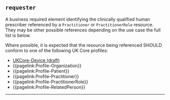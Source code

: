 ## `requester`

A business required element identifying the clinically qualified human prescriber referenced by a `Practitioner` or `PractitionerRole` resource. They may be other possible references depending on the use case the full list is below. 

Where possible, it is expected that the resource being referenced SHOULD conform to one of the following UK Core profiles:
- [UKCore-Device (draft)](https://simplifier.net/guide/UKCoreImplementationGuideAssetsinDevelopment/Home/ProfilesandExtensions/Profile-UKCore-Device)
- {{pagelink:Profile-Organization}}
- {{pagelink:Profile-Patient}}
- {{pagelink:Profile-Practitioner}}
- {{pagelink:Profile-PractitionerRole}}
- {{pagelink:Profile-RelatedPerson}}

---
